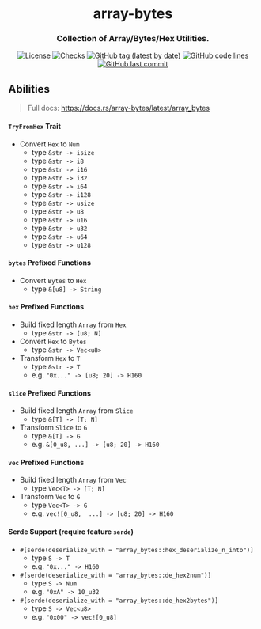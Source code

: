 <div align="center">

<!-- Logo -->
<!-- ![array-bytes]() -->

# array-bytes
### Collection of Array/Bytes/Hex Utilities.

[![License](https://img.shields.io/badge/License-GPLv3-blue.svg)](https://www.gnu.org/licenses/gpl-3.0)
[![Checks](https://github.com/hack-ink/array-bytes/actions/workflows/checks.yml/badge.svg?branch=main)](https://github.com/hack-ink/array-bytes/actions/workflows/checks.yml)
[![GitHub tag (latest by date)](https://img.shields.io/github/v/tag/hack-ink/array-bytes)](https://github.com/hack-ink/array-bytes/tags)
[![GitHub code lines](https://tokei.rs/b1/github/hack-ink/array-bytes)](https://github.com/hack-ink/array-bytes)
[![GitHub last commit](https://img.shields.io/github/last-commit/hack-ink/array-bytes?color=red&style=plastic)](https://github.com/hack-ink/array-bytes)

</div>

## Abilities
> Full docs: https://docs.rs/array-bytes/latest/array_bytes

#### `TryFromHex` Trait
- Convert `Hex` to `Num`
	- type `&str -> isize`
	- type `&str -> i8`
	- type `&str -> i16`
	- type `&str -> i32`
	- type `&str -> i64`
	- type `&str -> i128`
	- type `&str -> usize`
	- type `&str -> u8`
	- type `&str -> u16`
	- type `&str -> u32`
	- type `&str -> u64`
	- type `&str -> u128`

#### `bytes` Prefixed Functions
- Convert `Bytes` to `Hex`
  - type `&[u8] -> String`

#### `hex` Prefixed Functions
- Build fixed length `Array` from `Hex`
  - type `&str -> [u8; N]`
- Convert `Hex` to `Bytes`
  - type  `&str -> Vec<u8>`
- Transform `Hex` to `T`
  - type `&str -> T`
  - e.g. `"0x..." -> [u8; 20] -> H160`

#### `slice` Prefixed Functions
- Build fixed length `Array` from `Slice`
  - type `&[T] -> [T; N]`
- Transform `Slice` to `G`
  - type `&[T] -> G`
  - e.g. `&[0_u8, ...] -> [u8; 20] -> H160`

#### `vec` Prefixed Functions
- Build fixed length `Array` from `Vec`
  - type `Vec<T> -> [T; N]`
- Transform `Vec` to `G`
  - type `Vec<T> -> G`
  - e.g. `vec![0_u8,  ...] -> [u8; 20] -> H160`

#### Serde Support (require feature `serde`)
- `#[serde(deserialize_with = "array_bytes::hex_deserialize_n_into")]`
  - type `S -> T`
  - e.g. `"0x..." -> H160`
- `#[serde(deserialize_with = "array_bytes::de_hex2num")]`
  - type `S -> Num`
  - e.g. `"0xA" -> 10_u32`
- `#[serde(deserialize_with = "array_bytes::de_hex2bytes")]`
  - type `S -> Vec<u8>`
  - e.g. `"0x00" -> vec![0_u8]`
